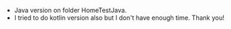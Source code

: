 - Java version on folder HomeTestJava.
- I tried to do kotlin version also but I don't have enough time.
Thank you!

